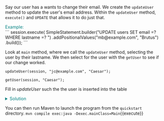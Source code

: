 Say our user has a wants to change their email. We create the `updateUser` method to update the user's email address. Within the `updateUser` method, `execute()` and `UPDATE` that allows it to do just that.

<summary style="color:teal">Example:</summary>
```
session.execute(
        SimpleStatement.builder("UPDATE users SET email =?  WHERE lastname =? ")
                .addPositionalValues("mb@example.com", "Brutus")
                .build());
```

Look at `main` method, where we call the `updateUser` method, selecting the user by their lastname. We then select for the user with the `getUser` to see if our change worked.
```
updateUser(session, "jc@example.com", "Caesar");

getUser(session, "Caesar");
```

Fill in *updateUser* such the the user is inserted into the table
<details>
  <summary style="color:teal">Solution</summary>
  ```
  session.execute(
          SimpleStatement.builder("UPDATE users SET email =?  WHERE lastname =? ")
                  .addPositionalValues(email, lastname)
                  .build());
  ```              
</details>

You can then run Maven to launch the program from the `quickstart` directory.
`mvn compile exec:java -Dexec.mainClass=Main`{{execute}}  
